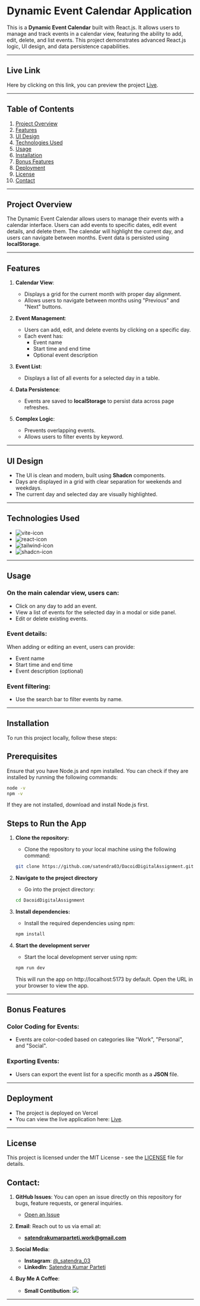 # Dynamic Event Calendar Application

This is a **Dynamic Event Calendar** built with React.js. It allows users to manage and track events in a calendar view, featuring the ability to add, edit, delete, and list events. This project demonstrates advanced React.js logic, UI design, and data persistence capabilities.

---

## **Live Link**

Here by clicking on this link, you can preview the project [Live](https://event-manager-by-satendra.vercel.app/).

---

## **Table of Contents**

1. [Project Overview](#project-overview)
2. [Features](#features)
3. [UI Design](#ui-design)
4. [Technologies Used](#technologies-used)
6. [Usage](#usage)
7. [Installation](#installation)
8. [Bonus Features](#bonus-features)
9. [Deployment](#deployment)
10. [License](#license)
11. [Contact](#contact)

---

## **Project Overview**

The Dynamic Event Calendar allows users to manage their events with a calendar interface. Users can add events to specific dates, edit event details, and delete them. The calendar will highlight the current day, and users can navigate between months. Event data is persisted using **localStorage**.

---

## **Features**

1. **Calendar View**:
   - Displays a grid for the current month with proper day alignment.
   - Allows users to navigate between months using "Previous" and "Next" buttons.

2. **Event Management**:
   - Users can add, edit, and delete events by clicking on a specific day.
   - Each event has:
     - Event name
     - Start time and end time
     - Optional event description

3. **Event List**:
   - Displays a list of all events for a selected day in a table.

4. **Data Persistence**:
   - Events are saved to **localStorage** to persist data across page refreshes.

5. **Complex Logic**:
   - Prevents overlapping events.
   - Allows users to filter events by keyword.

---

## **UI Design**

- The UI is clean and modern, built using **Shadcn** components.
- Days are displayed in a grid with clear separation for weekends and weekdays.
- The current day and selected day are visually highlighted.

---

## **Technologies Used**

-  <img src="https://img.shields.io/badge/Vite-646CFF.svg?style=for-the-badge&logo=Vite&logoColor=white" alt="vite-icon" />
-  <img src="https://img.shields.io/badge/React-61DAFB.svg?style=for-the-badge&logo=React&logoColor=black" alt="react-icon" />
-  <img src="https://img.shields.io/badge/Tailwind%20CSS-06B6D4.svg?style=for-the-badge&logo=Tailwind-CSS&logoColor=white" alt="tailwind-icon" />
-  <img src="https://img.shields.io/badge/shadcn/ui-000000.svg?style=for-the-badge&logo=shadcn/ui&logoColor=white" alt="shadcn-icon" />

---

## **Usage**

### On the main calendar view, users can:
- Click on any day to add an event.
- View a list of events for the selected day in a modal or side panel.
- Edit or delete existing events.

### Event details:
When adding or editing an event, users can provide:
- Event name
- Start time and end time
- Event description (optional)

### Event filtering:
- Use the search bar to filter events by name.

---

## **Installation**
To run this project locally, follow these steps:

## Prerequisites

Ensure that you have Node.js and npm installed. You can check if they are installed by running the following commands:

```bash
node -v
npm -v
```
If they are not installed, download and install Node.js first.

## Steps to Run the App
1. **Clone the repository:**
   - Clone the repository to your local machine using the following command:
     
   ```bash
   git clone https://github.com/satendra03/DacoidDigitalAssignment.git
   ```
   
2. **Navigate to the project directory**
   - Go into the project directory:
     
   ```bash
   cd DacoidDigitalAssignment
   ```
   
3. **Install dependencies:**
   - Install the required dependencies using npm:
     
   ```bash
   npm install
   ```

4. **Start the development server**
   - Start the local development server using npm:
     
   ```bash
   npm run dev
   ```

   This will run the app on http://localhost:5173 by default. Open the URL in your browser to view the app.
     


---

## **Bonus Features**

### Color Coding for Events:
- Events are color-coded based on categories like "Work", "Personal", and "Social".

### Exporting Events:
- Users can export the event list for a specific month as a **JSON** file.

---

## **Deployment**

- The project is deployed on Vercel
- You can view the live application here: [Live](https://event-manager-by-satendra.vercel.app/).

---

## **License**

This project is licensed under the MIT License - see the [LICENSE](LICENSE) file for details.


## **Contact**:

1. **GitHub Issues**: You can open an issue directly on this repository for bugs, feature requests, or general inquiries.
   - [Open an Issue](https://github.com/satendra03/trip-planner-by-satendra/issues)

2. **Email**: Reach out to us via email at:
   - **satendrakumarparteti.work@gmail.com** 

3. **Social Media**:
   - **Instagram**: [@_satendra_03](https://www.instagram.com/_satendra_03/)
   - **LinkedIn**: [Satendra Kumar Parteti](https://www.linkedin.com/in/connect-satendra/)
4. **Buy Me A Coffee**:
   - **Small Contibution**:  <a href="https://buymeacoffee.com/satendra03" target="_blank"><img src="https://img.shields.io/badge/Buy%20Me%20A%20Coffee-FFDD00.svg?style=for-the-badge&logo=Buy-Me-A-Coffee&logoColor=black"></a>
---
